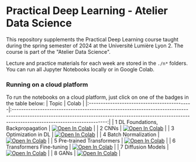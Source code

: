 # Practical Deep Learning - Atelier Data Science

This repository supplements the Practical Deep Learning course taught during the spring semester of 2024 at the Université Lumière Lyon 2. 
The course is part of the "Atelier Data Science".

Lecture and practice materials for each week are stored in the `./n*` folders. You can run all Jupyter Notebooks locally or in Google Colab.


### Running on a cloud platform

To run the notebooks on a cloud platform, just click on one of the badges in the table below:
| Topic                                     | Colab |
|:--------------------------------------------|:----------------------------------------------------------------------------------------------------------------------------------------------------------------------------------------------------:|
| 1 DL Foundations, Backpropagation                               | [![Open In Colab](https://colab.research.google.com/assets/colab-badge.svg)](https://colab.research.google.com/github/upunaprosk/ul2-atelier-data-science/blob/master/01_backprop/01_backpropagation.ipynb)           |
| 2 CNNs                            | [![Open In Colab](https://colab.research.google.com/assets/colab-badge.svg)](https://colab.research.google.com/github/upunaprosk/ul2-atelier-data-science/blob/master/02_cnn/02_convolutions.ipynb)           |
| 3 Optimization in DL                               | [![Open In Colab](https://colab.research.google.com/assets/colab-badge.svg)](https://colab.research.google.com/github/upunaprosk/ul2-atelier-data-science/blob/master/03_optimization/03_optimization.ipynb)           |
| 4 Batch Normalization                               | [![Open In Colab](https://colab.research.google.com/assets/colab-badge.svg)](https://colab.research.google.com/github/upunaprosk/ul2-atelier-data-science/blob/master/04_batchnorm/04_batchnorm.ipynb)           |
| 5 Pre-trained Transformers                              | [![Open In Colab](https://colab.research.google.com/assets/colab-badge.svg)](https://colab.research.google.com/github/upunaprosk/ul2-atelier-data-science/blob/master/05_transformers/05_transformers.ipynb)           |
| 6 Transformers Fine-tuning                                | [![Open In Colab](https://colab.research.google.com/assets/colab-badge.svg)](https://colab.research.google.com/github/upunaprosk/ul2-atelier-data-science/blob/master/06_transformers_tuning/06_transformers_tuning.ipynb)    |
| 7 Diffusion Models                              | [![Open In Colab](https://colab.research.google.com/assets/colab-badge.svg)](https://colab.research.google.com/github/upunaprosk/ul2-atelier-data-science/blob/master/07_diffusions/07_stable_diffusion.ipynb)           |
| 8 GANs                              | [![Open In Colab](https://colab.research.google.com/assets/colab-badge.svg)](https://colab.research.google.com/github/upunaprosk/ul2-atelier-data-science/blob/master/08_gans/08_GANs.ipynb)           |
